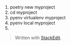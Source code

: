 1. poetry new myproject
2. cd myproject
3. pyenv virtualenv myproject
4. pyenv local myproject
5. 


> Written with [StackEdit](https://stackedit.io/).
<!--stackedit_data:
eyJoaXN0b3J5IjpbMzA1Njc1MjI2LC0xOTA0NTk0NDMwXX0=
-->